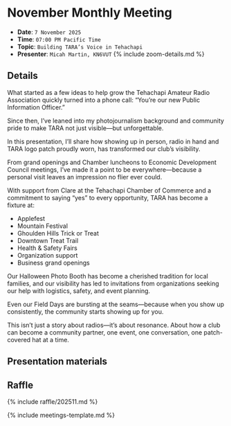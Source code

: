# November Monthly Meeting

* **Date**: `7 November 2025`
* **Time**: `07:00 PM Pacific Time`
* **Topic**: `Building TARA’s Voice in Tehachapi`
* **Presenter**: `Micah Martin, KN6VUT`
{% include zoom-details.md %}

## Details

What started as a few ideas to help grow the Tehachapi Amateur Radio Association quickly turned into a phone call: “You’re our new Public Information Officer.” 

Since then, I’ve leaned into my photojournalism background and community pride to make TARA not just visible—but unforgettable.

In this presentation, I’ll share how showing up in person, radio in hand and TARA logo patch proudly worn, has transformed our club’s visibility.

From grand openings and Chamber luncheons to Economic Development Council meetings, I’ve made it a point to be everywhere—because a personal visit leaves an impression no flier ever could.

With support from Clare at the Tehachapi Chamber of Commerce and a commitment to saying “yes” to every opportunity, TARA has become a fixture at:

- Applefest  
- Mountain Festival  
- Ghoulden Hills Trick or Treat 
- Downtown Treat Trail 
- Health & Safety Fairs  
- Organization support
- Business grand openings  

Our Halloween Photo Booth has become a cherished tradition for local families, and our visibility has led to invitations from organizations seeking our help with logistics, safety, and event planning. 

Even our Field Days are bursting at the seams—because when you show up consistently, the community starts showing up for you.

This isn’t just a story about radios—it’s about resonance. About how a club can become a community partner, one event, one conversation, one patch-covered hat at a time.

## Presentation materials

## Raffle

{% include raffle/202511.md %}

{% include meetings-template.md %}

